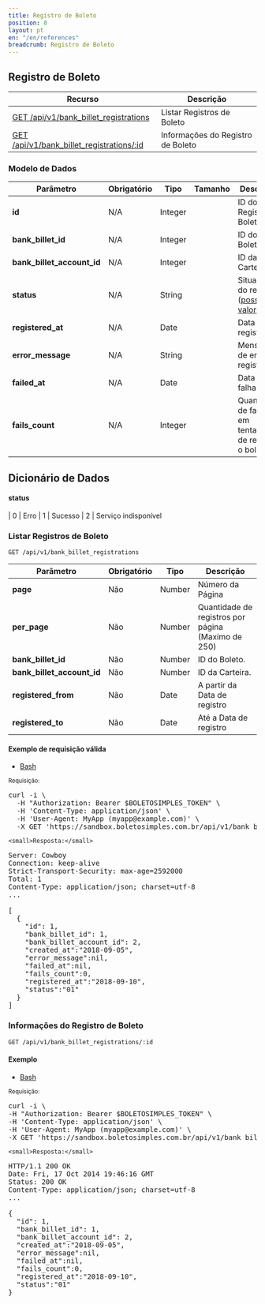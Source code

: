 ```yaml
---
title: Registro de Boleto
position: 8
layout: pt
en: "/en/references"
breadcrumb: Registro de Boleto
---
```


## Registro de Boleto

| Recurso                                                                                 | Descrição                                       |
| --------------------------------------------------------------------------------------- | ----------------------------------------------- |
| [GET /api/v1/bank_billet_registrations](#listar-registros-de-boleto)                    | Listar Registros de Boleto                      |
| [GET /api/v1/bank_billet_registrations/:id](#informações-do-registro-de-boleto)         | Informações do Registro de Boleto               |

### Modelo de Dados

| Parâmetro                  | Obrigatório | Tipo | Tamanho | Descrição
| -------------------------- | ---- | ------- | ------- | ------------------------------
| **id**                     | N/A  | Integer |         | ID do Registro de Boleto
| **bank_billet_id**         | N/A  | Integer |         | ID do Boleto
| **bank_billet_account_id** | N/A  | Integer |         | ID da Carteira
| **status**                 | N/A  | String  |         | Situação do registro ([possíveis valores](#status))
| **registered_at**          | N/A  | Date    |         | Data do registro
| **error_message**          | N/A  | String  |         | Mensagem de erro do registro
| **failed_at**              | N/A  | Date    |         | Data da falha
| **fails_count**            | N/A  | Integer |         | Quantidade de falhas em tentativas de registrar o boleto


## Dicionário de Dados

#### status

| 0 | Erro
| 1 | Sucesso
| 2 | Serviço indisponível



### Listar Registros de Boleto

`GET /api/v1/bank_billet_registrations`

<table class='table table-bordered'>
  <thead>
    <tr>
      <th>Parâmetro</th>
      <th data-container="body" data-toggle="tooltip" title="Obrigatório">Obrigatório</th>
      <th>Tipo</th>
      <th>Descrição</th>
    </tr>
  </thead>
  <tbody>
    <tr>
      <td>
        <strong>page </strong>
      </td>
      <td>
        Não
      </td>
      <td>
        Number
      </td>
      <td>
        Número da Página
      </td>
    </tr>
    <tr>
      <td>
        <strong>per_page </strong>
      </td>
      <td>
        Não
      </td>
      <td>
        Number
      </td>
      <td>
        Quantidade de registros por página (Maximo de 250)
      </td>
    </tr>
    <tr>
      <td>
        <strong>bank_billet_id </strong>
      </td>
      <td>
        Não
      </td>
      <td>
        Number
      </td>
      <td>
        ID do Boleto.
      </td>
    </tr>
    <tr>
      <td>
        <strong>bank_billet_account_id </strong>
      </td>
      <td>
        Não
      </td>
      <td>
        Number
      </td>
      <td>
        ID da Carteira.
      </td>
    </tr>
    <tr>
      <td>
        <strong>registered_from </strong>
      </td>
      <td>
        Não
      </td>
      <td>
        Date
      </td>
      <td>
        A partir da Data de registro
      </td>
    </tr>
    <tr>
      <td>
        <strong>registered_to </strong>
      </td>
      <td>
        Não
      </td>
      <td>
        Date
      </td>
      <td>
        Até a Data de registro
      </td>
    </tr>
  </tbody>
</table>

#### Exemplo de requisição válida

<ul class="nav nav-tabs" role="tablist">
  <li class="active"><a href="#bash2" role="tab" data-toggle="tab">Bash</a></li>
  <!--<li><a href="#ruby2" role="tab" data-toggle="tab">Ruby</a></li>
  <li><a href="#php2" role="tab" data-toggle="tab">PHP</a></li>-->
</ul>

<div class="tab-content">
  <div class="tab-pane active" id="bash2">
    <small>Requisição:</small>

<pre class="bash">
curl -i \
  -H "Authorization: Bearer $BOLETOSIMPLES_TOKEN" \
  -H 'Content-Type: application/json' \
  -H 'User-Agent: MyApp (myapp@example.com)' \
  -X GET 'https://sandbox.boletosimples.com.br/api/v1/bank_billet_registrations?page=1&per_page=50'
</pre>

    <small>Resposta:</small>

<pre class="http">
Server: Cowboy
Connection: keep-alive
Strict-Transport-Security: max-age=2592000
Total: 1
Content-Type: application/json; charset=utf-8
...

[
  {
    "id": 1,
    "bank_billet_id": 1,
    "bank_billet_account_id": 2,
    "created_at":"2018-09-05",
    "error_message":nil,
    "failed_at":nil,
    "fails_count":0,
    "registered_at":"2018-09-10",
    "status":"01"
  }
]
</pre>

  </div>
</div>


### Informações do Registro de Boleto

`GET /api/v1/bank_billet_registrations/:id`

#### Exemplo

<ul class="nav nav-tabs" role="tablist">
  <li class="active"><a href="#bash3" role="tab" data-toggle="tab">Bash</a></li>
</ul>

<div class="tab-content">
  <div class="tab-pane active" id="bash3">
    <small>Requisição:</small>

<pre class="bash">
curl -i \
-H "Authorization: Bearer $BOLETOSIMPLES_TOKEN" \
-H 'Content-Type: application/json' \
-H 'User-Agent: MyApp (myapp@example.com)' \
-X GET 'https://sandbox.boletosimples.com.br/api/v1/bank_billet_registrations/1'
</pre>

    <small>Resposta:</small>

<pre class="http">
HTTP/1.1 200 OK
Date: Fri, 17 Oct 2014 19:46:16 GMT
Status: 200 OK
Content-Type: application/json; charset=utf-8
...

{
  "id": 1,
  "bank_billet_id": 1,
  "bank_billet_account_id": 2,
  "created_at":"2018-09-05",
  "error_message":nil,
  "failed_at":nil,
  "fails_count":0,
  "registered_at":"2018-09-10",
  "status":"01"
}
</pre>
  </div>
</div>

